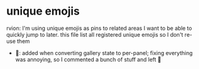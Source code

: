 
# unique emojis

rvion: I'm using unique emojis as pins to related areas I want to be able to quickly jump to later.
this file list all registered unique emojis so I don't re-use them

- 🛝: added when converting gallery state to per-panel; fixing everything was annoying, so I commented a bunch of stuff and left 🛝